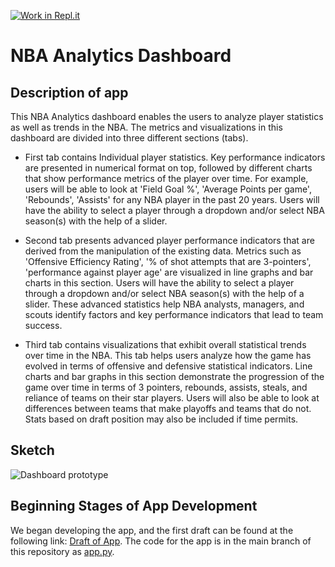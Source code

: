 [![Work in Repl.it](https://classroom.github.com/assets/work-in-replit-14baed9a392b3a25080506f3b7b6d57f295ec2978f6f33ec97e36a161684cbe9.svg)](https://classroom.github.com/online_ide?assignment_repo_id=371891&assignment_repo_type=GroupAssignmentRepo)

# NBA Analytics Dashboard

## Description of app

This NBA Analytics dashboard enables the users to analyze player statistics as well as trends in the NBA. The metrics and visualizations in this dashboard are divided into three different sections (tabs). 

* First tab contains Individual player statistics. Key performance indicators are presented in numerical format on top, followed by different charts that show performance metrics of the player over time. For example, users will be able to look at 'Field Goal %', 'Average Points per game', 'Rebounds', 'Assists' for any NBA player in the past 20 years. Users will have the ability to select a player through a dropdown and/or select NBA season(s) with the help of a slider.

* Second tab presents advanced player performance indicators that are derived from the manipulation of the existing data. Metrics such as 'Offensive Efficiency Rating', '% of shot attempts that are 3-pointers', 'performance against player age' are visualized in line graphs and bar charts in this section. Users will have the ability to select a player through a dropdown and/or select NBA season(s) with the help of a slider. These advanced statistics help NBA analysts, managers, and scouts identify factors and key performance indicators that lead to team success.

* Third tab contains visualizations that exhibit overall statistical trends over time in the NBA. This tab helps users analyze how the game has evolved in terms of offensive and defensive statistical indicators. Line charts and bar graphs in this section demonstrate the progression of the game over time in terms of 3 pointers, rebounds, assists, steals, and reliance of teams on their star players. Users will also be able to look at differences between teams that make playoffs and teams that do not. Stats based on draft position may also be included if time permits. 

## Sketch

![Dashboard prototype](https://raw.githubusercontent.com/ubco-mds-2020-labs/nba_analytics/main/Dashboard_prototype.png)

## Beginning Stages of App Development

We began developing the app, and the first draft can be found at the following link: [Draft of App](https://nba-analytics-dashboard.herokuapp.com/). The code for the app is in the main branch of this repository as [app.py](https://github.com/ubco-mds-2020-labs/nba_analytics/blob/main/app.py).
